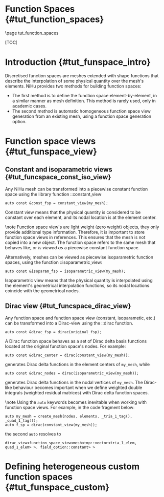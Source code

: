 Function Spaces {#tut_function_spaces}
===============

\page tut_function_spaces

[TOC]

Introduction {#tut_funspace_intro}
============

Discretised function spaces are meshes extended with shape functions that describe the interpolation of some physical quantity over the mesh's elements. NiHu provides two methods for building function spaces:
- The first method is to define the function space element-by-element, in a similar manner as mesh definition.
This method is rarely used, only in academic cases.
- The second method is automatic homogeneous function space view generation from an existing mesh, using a function space generation option.

Function space views {#tut_funspace_view}
====================

Constant and isoparametric views {#tut_funcspace_const_iso_view}
--------------------------------

Any NiHu mesh can be transformed into a piecewise constant function space using the library function ::constant_view

~~~~~~~~~~
auto const &const_fsp = constant_view(my_mesh);
~~~~~~~~~~

Constant view means that the physical quantity is considered to be constant over each element,
and its nodal location is at the element center.

\note
Function space view's are light weight (zero weight) objects, they only provide additional type information.
Therefore, it is important to store function space views in references.
This ensures that the mesh is not copied into a new object. The function space refers to the same mesh that behaves like, or _is viewed as_ a piecewise constant function space.

Alternatively, meshes can be viewed as piecewise isoparametric function
spaces, using the function ::isoparametric_view:

~~~~~~~~~~
auto const &isoparam_fsp = isoparametric_view(my_mesh);
~~~~~~~~~~

Isoparametric view means that the physical quantity is interpolated
using the element's geometrical interpolation functions,
so its nodal locations coincide with the geometrical nodes.


Dirac view {#tut_funcspace_dirac_view}
----------

Any function space and function space view (constant, isoparametic, etc.)
can be transformed into a Dirac-view using the ::dirac function.

~~~~~~~~~~
auto const &dirac_fsp = dirac(original_fsp);
~~~~~~~~~~

A Dirac function space behaves as a set of Dirac delta basis functions
located at the original function space's nodes. For example:

~~~~~~~~~~
auto const &dirac_center = dirac(constant_view(my_mesh));
~~~~~~~~~~

generates Dirac delta functions in the element centers of `my_mesh`, while

~~~~~~~~~~
auto const &dirac_nodes = dirac(isoparametric_view(my_mesh));
~~~~~~~~~~

generates Dirac delta functions in the nodal vertices of `my_mesh`.
The Dirac-like behaviour becomes important when we define weighted double integrals
(weighted residual matrices) with Dirac delta function spaces.

\note Using the `auto` keywords becomes inevitable when working with function space views. For example, in the code fragment below:
~~~~~~~~~~
auto my_mesh = create_mesh(nodes, elements, _tria_1_tag(), _quad_1_tag());
auto f_sp = dirac(constant_view(my_mesh));
~~~~~~~~~~
the second `auto` resolves to
~~~~~~~~~~
dirac_view<function_space_view<mesh<tmp::vector<tria_1_elem, quad_1_elem> >, field_option::constant> >
~~~~~~~~~~


Defining heterogeneous custom function spaces {#tut_funspace_custom}
=============================================


